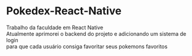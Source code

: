 # Pokedex-React-Native
Trabalho da faculdade em React Native
<br/>
Atualmente aprimorei o backend do projeto e adicionando um sistema de login<br/> para que cada usuário consiga favoritar seus pokemons favoritos
